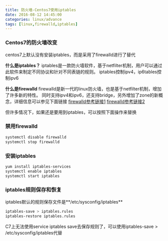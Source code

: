 ```yaml
---
title: 防火墙-Centos7使用iptables
date: 2016-08-12 14:45:00
categories: linux/advance
tags: [linux,firewalld,iptables]
---
```


### Centos7的防火墙改变
centos7上默认没有安装iptables，而是采用了firewalld进行了替代
 
**什么是iptables？**
iptables是一款防火墙软件，基于netfilter机制，用户可以通过此软件来制定不同协议和针对不同表链的规则。
iptables控制ipv4，ip6tables控制ipv6
 
**什么是firewalld**
firewalld是新一代的linux防火墙，也是基于netfilter机制，增加了许多新的特性。
同时支持ipv4和ipv6，还支持bridge，另外增加了zone的新概念，详细信息可以参见下面链接
[firewalld参考链接1](http://www.firewalld.org/)
[firewalld参考链接2](http://www.ibm.com/developerworks/cn/linux/1507_caojh/)
 
但许多情况下，如果还是要用到iptables，可以按照下面操作来替换
 
### 禁用firewalld
``` bash
systemctl disable firewalld
systemctl stop firewalld
```
 
### 安装iptables
``` bash
yum install iptables-services
systemctl enable iptables
systemctl start iptables
```
 
### iptables规则保存和恢复
iptables默认的规则保存文件是**/etc/sysconfig/iptables**
``` bash
iptables-save > iptables.rules
iptables-restore iptables.rules
```
C7上无法使用service iptables save去保存规则了，可以使用iptables-save > /etc/sysconfig/iptables代替
 
